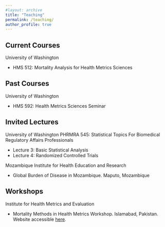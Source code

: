 ```yaml
---
#layout: archive
title: "Teaching"
permalink: /teaching/
author_profile: true
---
```


## Current Courses

University of Washington
* HMS 512: Mortality Analysis for Health Metrics Sciences

## Past Courses

University of Washington
* HMS 592: Health Metrics Sciences Seminar

## Invited Lectures

University of Washington PHRMRA 545: Statistical Topics For Biomedical Regulatory Affairs Professionals
* Lecture 3: Basic Statistical Analysis
* Lecture 4: Randomized Controlled Trials

Mozambique Institute for Health Education and Research
* Global Burden of Disease in Mozambique. Maputo, Mozambique

## Workshops

Institute for Health Metrics and Evaluation
* Mortality Methods in Health Metrics Workshop. Islamabad, Pakistan. Website accessible [here](https://sites.google.com/uw.edu/mortalityworkshop/welcome).
